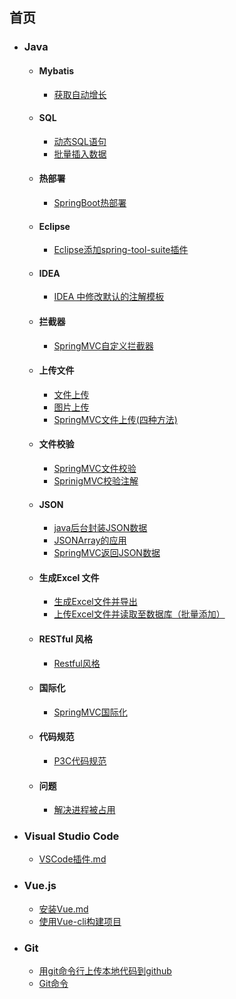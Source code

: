 <h2 id="index">首页</h2>

- <h3>Java</h3>
  
  - <h4>Mybatis</h4>
    
    - [获取自动增长](Java/Mybatis/获取自动增长Id.md#zidong)
    
  - <h4>SQL</h4>
  
      - [动态SQL语句](java/SQL/动态SQL语句.md#dtsql)
      - [批量插入数据](Java/SQL/批量插入数据.md#piliang)
  
  - <h4>热部署</h4>
    
    - [SpringBoot热部署](Java/热部署/SpringBoot热部署.md#rebushu)
    
  - <h4>Eclipse</h4>
  
    - [Eclipse添加spring-tool-suite插件](Java/Eclipse/Eclipse添加spring-tool-suite插件.md#EB)
    
  - <h4>IDEA</h4>
  
      - [IDEA 中修改默认的注解模板](Java/IDEA/IDEA中修改默认的注解模板.md#idea)
  
  - <h4>拦截器</h4>
  
      - [SpringMVC自定义拦截器](Java/拦截器/SpringMVC自定义拦截器.md#zdyljq)
  
  - <h4>上传文件</h4>
  
      - [文件上传](Java/上传文件/文件上传.md#uploadFile)
      - [图片上传](Java/上传文件/图片上传.md#imgUpload)
      - [SpringMVC文件上传(四种方法)](Java/上传文件/SpringMVC文件上传.md#smFile)
  
  - <h4>文件校验</h4>
  
      - [SpringMVC文件校验](Java/文件校验/SpringMVC文件校验.md#jy)
      - [SprinigMVC校验注解](Java/文件校验/SpringMVC校验注解.md#jyzj)
  
  - <h4>JSON</h4>
  
      - [java后台封装JSON数据](java/JSON/java后台封装json数据.md#javajson)
      - [JSONArray的应用](java/JSON/JSONArray的应用.md#jsonArray)
      - [SpringMVC返回JSON数据](Java/JSON/SpringMVC返回JSON数据.md#smjson)
  
  - <h4>生成Excel 文件</h4>
  
      - [生成Excel文件并导出](Java/生成Excel文件/生成Excel文件并导出.md#excel)
      - [上传Excel文件并读取至数据库（批量添加）](Java/生成Excel文件/上传Excel文件并读取至数据库.md#exceldb)
  
  - <h4>RESTful 风格</h4>
  
      - [Restful风格](Java/RESTful风格/Restful风格.md#restful)
  
  - <h4>国际化</h4>
  
      - [SpringMVC国际化](Java/国际化/SpringMVC国际化.md#gjh)
  
  - <h4>代码规范</h4>
  
      - [P3C代码规范](Java/代码规范/代码规范插件.md#p3c)
  
  - <h4>问题</h4>
  
      - [解决进程被占用](Java/问题/解决进程被占用.md#jincheng)
  
- <h3>Visual Studio Code</h3>

  - [VSCode插件.md](VisualStudioCode/VSCode插件.md#vscode)

- <h3>Vue.js</h3>

  - [安装Vue.md](Vue.js/安装Vue.md#vue)
  - [使用Vue-cli构建项目](Vue.js/使用Vue-cli构建项目.md#vuecli)

- <h3>Git</h3>

  - [用git命令行上传本地代码到github](Git/Git命令上传本地代码到GitHub.md#github)
  - [Git命令](Git/Git命令.md#git)

